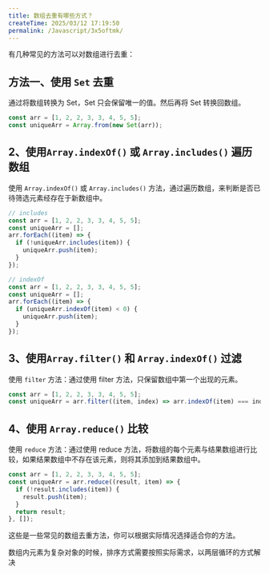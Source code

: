 ```yaml
---
title: 数组去重有哪些方式？
createTime: 2025/03/12 17:19:50
permalink: /Javascript/3x5oftmk/
---
```


有几种常见的方法可以对数组进行去重：

## 方法一、使用 `Set` 去重

通过将数组转换为 Set，Set 只会保留唯一的值。然后再将 Set 转换回数组。

```javascript
const arr = [1, 2, 2, 3, 3, 4, 5, 5];
const uniqueArr = Array.from(new Set(arr));
```

## 2、使用`Array.indexOf()` 或 `Array.includes()` 遍历数组

使用 `Array.indexOf()` 或 `Array.includes()` 方法，通过遍历数组，来判断是否已待筛选元素经存在于新数组中。

```javascript :collapsed-lines
// includes
const arr = [1, 2, 2, 3, 3, 4, 5, 5];
const uniqueArr = [];
arr.forEach((item) => {
  if (!uniqueArr.includes(item)) {
    uniqueArr.push(item);
  }
});

// indexOf
const arr = [1, 2, 2, 3, 3, 4, 5, 5];
const uniqueArr = [];
arr.forEach((item) => {
  if (uniqueArr.indexOf(item) < 0) {
    uniqueArr.push(item);
  }
});
```

## 3、使用`Array.filter()` 和 `Array.indexOf()` 过滤

使用 `filter` 方法：通过使用 filter 方法，只保留数组中第一个出现的元素。

```javascript
const arr = [1, 2, 2, 3, 3, 4, 5, 5];
const uniqueArr = arr.filter((item, index) => arr.indexOf(item) === index);
```

## 4、使用 `Array.reduce()` 比较

使用 `reduce` 方法：通过使用 reduce 方法，将数组的每个元素与结果数组进行比较，如果结果数组中不存在该元素，则将其添加到结果数组中。

```javascript
const arr = [1, 2, 2, 3, 3, 4, 5, 5];
const uniqueArr = arr.reduce((result, item) => {
  if (!result.includes(item)) {
    result.push(item);
  }
  return result;
}, []);
```

这些是一些常见的数组去重方法，你可以根据实际情况选择适合你的方法。

数组内元素为复杂对象的时候，排序方式需要按照实际需求，以两层循环的方式解决
